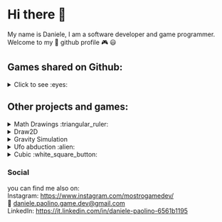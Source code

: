 # Hi there 👋 <br/>

My name is Daniele, I am a software developer and game programmer. <br/>
Welcome to my :space_invader: github profile :video_game: :smiley: <br/>

## Games shared on Github: <br/>

<details>
 <summary>Click to see :eyes: </summary>
 <ol>
 
  https://user-images.githubusercontent.com/58630239/193864913-b3c4b6ec-a353-43d9-be81-2e7fd2f3a410.mp4

  https://user-images.githubusercontent.com/58630239/193856413-69f2e4d5-cc58-45fb-ad44-5e915965bc85.mp4

  https://user-images.githubusercontent.com/58630239/193849257-78a27a75-a871-4d5b-995d-61e968709671.mp4
  
  https://user-images.githubusercontent.com/58630239/193834195-71f50290-461d-43e9-a954-c64a383dc250.mp4
 <ol/>
</details>


## Other projects and games: <br/>

<details>
 <summary>Math Drawings :triangular_ruler: </summary>
 <ol>
 
https://user-images.githubusercontent.com/58630239/195649995-676a99ea-b9a7-4595-81a2-dbfd646a477c.mp4  

https://user-images.githubusercontent.com/58630239/195650872-66e9eb08-2114-4598-a194-d6a1965b2ed0.mp4

https://user-images.githubusercontent.com/58630239/195651111-a8c48c94-c80d-4447-8a94-344d655f1bfe.mp4

![TangentCircle1](https://user-images.githubusercontent.com/58630239/195651296-3b660bf1-358b-45e0-a253-8cdafd53c3d4.png)

https://user-images.githubusercontent.com/58630239/195651410-ecb781ed-ca31-45a6-b677-9af92fdfd1c6.mp4

https://user-images.githubusercontent.com/58630239/195651727-47771879-ecf7-4ff9-a2ce-30e6f74f9d1c.mp4

https://user-images.githubusercontent.com/58630239/195651824-485966ec-1a2e-4901-a7a9-1104956178f8.mp4

<ol/>

</details>

<details>
 <summary>Draw2D</summary>
 
 <ol>

  https://user-images.githubusercontent.com/58630239/195654263-86ba932a-30de-4093-9e45-639e54c49916.mp4

  https://user-images.githubusercontent.com/58630239/195655123-5759e2e4-cbb0-4d39-badd-f8b0f7c7110b.mp4

 <ol/>
</details>

<details>
 <summary>Gravity Simulation</summary>
 <ol>

 https://user-images.githubusercontent.com/58630239/195659874-0107ea35-4656-4382-a647-01766840a78a.mp4

 ![Gravity](https://user-images.githubusercontent.com/58630239/195660050-70c9162c-fb81-4418-80ed-18efbcb7cb1e.PNG)

 <ol/>
</details>
 
 <details>
 <summary>Ufo abduction :alien: </summary>
 <ol>

https://user-images.githubusercontent.com/58630239/203835215-617c23a8-8b25-4a6f-bde9-246635917309.mp4
  
Ufo model <br/>
Credit to: Aveck
https://sketchfab.com/lecmo258809

Farm model <br/>
Credit to: EdwinRC
https://sketchfab.com/Edwin3D

 <ol/>
</details>
  
  <details>
 <summary>Cubic :white_square_button: </summary>
 <ol>


https://user-images.githubusercontent.com/58630239/203837330-ce09a772-7ac8-4bea-a6be-ccf0d3dc9438.mp4


 <ol/>
</details>


### Social
you can find me also on: <br/>
Instagram: https://www.instagram.com/mostrogamedev/  <br/>
:email: daniele.paolino.game.dev@gmail.com  <br/>
LinkedIn: https://it.linkedin.com/in/daniele-paolino-6561b1195

